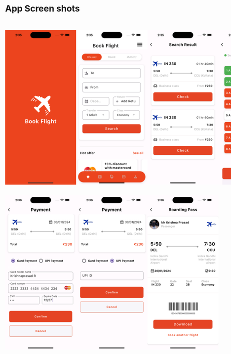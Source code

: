 # App Screen shots

<br>
<br>

<div style="display: flex; justify-content: space-between;">
  <img src="assets/screenshots/onboard_scree.png" width="250" height="500"/>
  <img src="assets/screenshots/Home.png" width="250" height="500"/>
  <img src="assets/screenshots/Flight_card.png" width="250" height="500"/>
  <img src="assets/screenshots/Select_seat.png" width="250" height="500"/>
</div>

<br>
<br>

<div style="display: flex; justify-content: space-between;">
  <img src="assets/screenshots/Payment.png" width="250" height="500"/>
  <img src="assets/screenshots/Payment_UPI.png" width="250" height="500"/>
  <img src="assets/screenshots/Boarding_pass.png"width="250" height="500"/>
</div>

<br>
<br>
